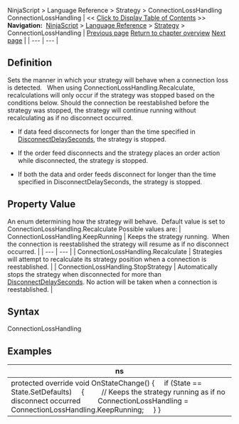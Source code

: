 ﻿
NinjaScript > Language Reference > Strategy > ConnectionLossHandling
ConnectionLossHandling
| << [Click to Display Table of Contents](connectionlosshandling.md) >> **Navigation:**     [NinjaScript](ninjascript-1.md) > [Language Reference](language_reference_wip-1.md) > [Strategy](strategy-1.md) > ConnectionLossHandling | [Previous page](closestrategy-1.md) [Return to chapter overview](strategy-1.md) [Next page](daystoload-1.md) |
| --- | --- |
## Definition
Sets the manner in which your strategy will behave when a connection loss is detected.
 
When using ConnectionLossHandling.Recalculate, recalculations will only occur if the strategy was stopped based on the conditions below. Should the connection be reestablished before the strategy was stopped, the strategy will continue running without recalculating as if no disconnect occurred.
- If data feed disconnects for longer than the time specified in [DisconnectDelaySeconds](disconnectdelayseconds-1.md), the strategy is stopped.

- If the order feed disconnects and the strategy places an order action while disconnected, the strategy is stopped.

- If both the data and order feeds disconnect for longer than the time specified in DisconnectDelaySeconds, the strategy is stopped.

## Property Value
An enum determining how the strategy will behave.  Default value is set to ConnectionLossHandling.Recalculate Possible values are:
| ConnectionLossHandling.KeepRunning | Keeps the strategy running.  When the connection is reestablished the strategy will resume as if no disconnect occurred. |
| --- | --- |
| ConnectionLossHandling.Recalculate | Strategies will attempt to recalculate its strategy position when a connection is reestablished. |
| ConnectionLossHandling.StopStrategy | Automatically stops the strategy when disconnected for more than [DisconnectDelaySeconds](disconnectdelayseconds-1.md). No action will be taken when a connection is reestablished. |

## Syntax
ConnectionLossHandling
 
## 
## Examples
| ns |
| --- |
| protected override void OnStateChange()  {      if (State == State.SetDefaults)      {          // Keeps the strategy running as if no disconnect occurred          ConnectionLossHandling = ConnectionLossHandling.KeepRunning;      } } |

